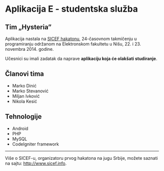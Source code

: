 # Aplikacija E - studentska služba
## Tim „Hysteria”

Aplikacija nastala na [SICEF hakatonu](http://sicef.info/hakaton/), 24-časovnom takmičenju u programiranju održanom na Elektronskom fakultetu u Nišu, 22. i 23. novembra 2014. godine. 

Učesnici su imali zadatak da naprave **aplikaciju koja će olakšati studiranje**.


## Članovi tima
* Marko Dinić
* Marko Stevanović
* Miljan Ivković
* Nikola Kesić


## Tehnologije
* Android
* PHP
* MySQL
* CodeIgniter framework


----------
Više o SICEF-u, organizatoru prvog hakatona na jugu Srbije, možete saznati na sajtu: http://www.sicef.info. 